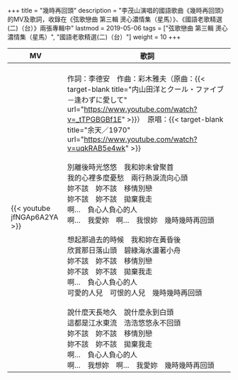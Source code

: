 +++
title = "幾時再回頭"
description = "李茂山演唱的國語歌曲《幾時再回頭》的MV及歌詞，收錄在《弦歌戀曲 第三輯 燙心濃情集（星馬）》、《國語老歌精選(二)（台）》兩張專輯中"
lastmod = 2019-05-06
tags = ["弦歌戀曲 第三輯 燙心濃情集（星馬）", "國語老歌精選(二)（台）"]
weight = 10
+++

MV  | 歌詞  
--------------|-------
{{< youtube jfNGAp6A2YA >}}|<br/>作詞：李德安　作曲：彩木雅夫（原曲：{{< target-blank title="内山田洋とクール・ファイブ－逢わずに愛して" url="https://www.youtube.com/watch?v=_tTPGBGBf1E" >}}）　原唱：{{< target-blank title="余天／1970" url="https://www.youtube.com/watch?v=uqkRAB5e4wk" >}}<br/><br/>別離後時光悠悠　我和妳未曾聚首<br/>我的心裡多麼憂愁　兩行熱淚流向心頭<br/>妳不該　妳不該　移情別戀<br/>妳不該　妳不該　拋棄我走<br/>啊…　負心人負心的人<br/>啊…　我愛妳　啊…　我恨妳　幾時幾時再回頭<br/><br/>想起那過去的時候　我和妳在黃昏後<br/>欣賞那日落山頭　碧綠海水盪著小舟<br/>妳不該　妳不該　移情別戀<br/>妳不該　妳不該　拋棄我走<br/>啊…　負心人負心的人<br/>可愛的人兒　可恨的人兒　幾時幾時再回頭<br/><br/>說什麼天長地久　說什麼永到白頭<br/>這都是江水東流　浩浩悠悠永不回頭<br/>妳不該　妳不該　移情別戀<br/>妳不該　妳不該　拋棄我走<br/>啊…　負心人負心的人<br/>啊…　我想妳　啊…　我愛妳　幾時幾時再回頭